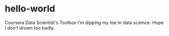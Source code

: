 # hello-world
Coursera Data Scientist's Toolbox
I'm dipping my toe in data science. Hope I don't drown too badly.
